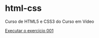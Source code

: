 # html-css
 Curso de HTML5 e CSS3 do Curso em Vídeo 

<a href="https://gustav0ramos.github.io/html-css/exercicios/ex001/index.html">Executar o exercício 001</a>